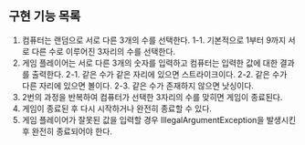 ## 구현 기능 목록
1. 컴퓨터는 랜덤으로 서로 다른 3개의 수를 선택한다.
    1-1. 기본적으로 1부터 9까지 서로 다른 수로 이루어진 3자리의 수를 선택한다.
2. 게임 플레이어는 서로 다른 3개의 숫자를 입력하고 컴퓨터는 입력한 값에 대한 결과를 출력한다.
    2-1. 같은 수가 같은 자리에 있으면 스트라이크이다.
    2-2. 같은 수가 다른 자리에 있으면 볼이다.
    2-3. 같은 수가 존재하지 않으면 낫싱이다.
3. 2번의 과정을 반복하여 컴퓨터가 선택한 3자리의 수를 맞히면 게임이 종료된다.
4. 게임이 종료된 후 다시 시작하거나 완전히 종료할 수 있다.
5. 게임 플레이어가 잘못된 값을 입력할 경우 IllegalArgumentException을 발생시킨 후 완전히 종료되어야 한다.